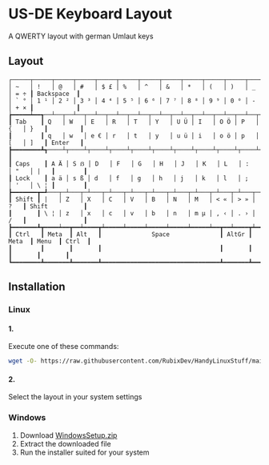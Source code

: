 # US-DE Keyboard Layout
A QWERTY layout with german Umlaut keys

## Layout
```
┌─────┬─────┬─────┬─────┬─────┬─────┬─────┬─────┬─────┬─────┬─────┬─────┬─────┲━━━━━━━━━━━━┓
│ ~   │ !   │ @   │ #   │ $ £ │ %   │ ^   │ &   │ *   │ (   │ )   │ _   │ = ÷ ┃ Backspace  ┃
│ ` ° │ 1 ¹ │ 2 ² │ 3 ³ │ 4 ⁴ │ 5 ⁵ │ 6 ⁶ │ 7 ⁷ │ 8 ⁸ │ 9 ⁹ │ 0 ⁰ │ -   │ + × ┃            ┃
┢━━━━━┷━━┱──┴──┬──┴──┬──┴──┬──┴──┬──┴──┬──┴──┬──┴──┬──┴──┬──┴──┬──┴──┬──┴──┬──┺━━┳━━━━━━━━━┫
┃ Tab    ┃ Q   │ W   │ E   │ R   │ T   │ Y   │ U Ü │ I   │ O Ö │ P   │ {   │ }   ┃         ┃
┃        ┃ q   │ w   │ e € │ r   │ t   │ y   │ u ü │ i   │ o ö │ p   │ [   │ ]   ┃ Enter   ┃
┣━━━━━━━━┻┱────┴┬────┴┬────┴┬────┴┬────┴┬────┴┬────┴┬────┴┬────┴┬────┴┬────┴┬────┺┓        ┃
┃ Caps    ┃ A Ä │ S ẞ │ D   │ F   │ G   │ H   │ J   │ K   │ L   │ :   │ "   │ |   ┃        ┃
┃ Lock    ┃ a ä │ s ß │ d   │ f   │ g   │ h   │ j   │ k   │ l   │ ;   │ '   │ \ ¦ ┃        ┃
┣━━━━━━━┳━┹───┬─┴───┬─┴───┬─┴───┬─┴───┬─┴───┬─┴───┬─┴───┬─┴───┬─┴───┬─┴───┲━┷━━━━━┻━━━━━━━━┫
┃ Shift ┃ |   │ Z   │ X   │ C   │ V   │ B   │ N   │ M   │ < « │ > » │ ?   ┃ Shift          ┃
┃       ┃ \ ¦ │ z   │ x   │ c   │ v   │ b   │ n   │ m µ │ , ‹ │ . › │ /   ┃                ┃
┣━━━━━━━┻┳━━━━┷━━┳━━┷━━━━┳┷━━━━━┷━━━━━┷━━━━━┷━━━━━┷━━━━━┷━━┳━━┷━━━━┳┷━━━━━┻┳━━━━━━━┳━━━━━━━┫
┃ Ctrl   ┃ Meta  ┃ Alt   ┃              Space              ┃ AltGr ┃ Meta  ┃ Menu  ┃ Ctrl  ┃
┃        ┃       ┃       ┃                                 ┃       ┃       ┃       ┃       ┃
┗━━━━━━━━┻━━━━━━━┻━━━━━━━┻━━━━━━━━━━━━━━━━━━━━━━━━━━━━━━━━━┻━━━━━━━┻━━━━━━━┻━━━━━━━┻━━━━━━━┛
```

## Installation
### Linux
#### 1.
Execute one of these commands:
```bash
wget -O- https://raw.githubusercontent.com/RubixDev/HandyLinuxStuff/main/US-DE_Keyboard_Layout/install.sh | sudo bash
``` 
#### 2.
Select the layout in your system settings

### Windows
1. Download [WindowsSetup.zip](https://github.com/RubixDev/HandyLinuxStuff/raw/main/US-DE_Keyboard_Layout/WindowsSetup.zip)
2. Extract the downloaded file
3. Run the installer suited for your system
